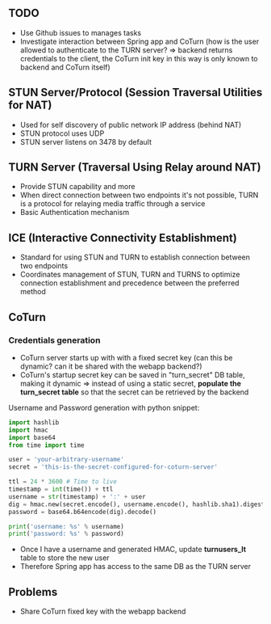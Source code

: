 

## TODO
- Use Github issues to manages tasks
- Investigate interaction between Spring app and CoTurn (how is the user allowed to authenticate to the TURN server? => backend returns credentials to the client, the CoTurn init key in this way is only known to backend and CoTurn itself)

## STUN Server/Protocol (Session Traversal Utilities for NAT)
- Used for self discovery of public network IP address (behind NAT)
- STUN protocol uses UDP
- STUN server listens on 3478 by default


## TURN Server (Traversal Using Relay around NAT)
- Provide STUN capability and more
- When direct connection between two endpoints it's not possible, TURN is a protocol for relaying media traffic through a service
- Basic Authentication mechanism



## ICE (Interactive Connectivity Establishment)
- Standard for using STUN and TURN to establish connection between two endpoints
- Coordinates management of STUN, TURN and TURNS to optimize connection establishment and precedence between the preferred method





## CoTurn

### Credentials generation
- CoTurn server starts up with with a fixed secret key (can this be dynamic? can it be shared with the webapp backend?)
- CoTurn's startup secret key can be saved in "turn_secret" DB table, making it dynamic => instead of using a static secret, **populate the turn_secret table** so that the secret can be retrieved by the backend

Username and Password generation with python snippet:
```py
import hashlib
import hmac
import base64
from time import time

user = 'your-arbitrary-username'
secret = 'this-is-the-secret-configured-for-coturn-server'

ttl = 24 * 3600 # Time to live
timestamp = int(time()) + ttl
username = str(timestamp) + ':' + user
dig = hmac.new(secret.encode(), username.encode(), hashlib.sha1).digest()
password = base64.b64encode(dig).decode()

print('username: %s' % username)
print('password: %s' % password)
```

- Once I have a username and generated HMAC, update **turnusers_lt** table to store the new user 
- Therefore Spring app has access to the same DB as the TURN server

## Problems
- Share CoTurn fixed key with the webapp backend


